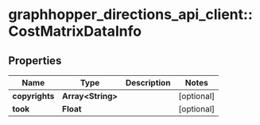 # graphhopper_directions_api_client::CostMatrixDataInfo

## Properties
Name | Type | Description | Notes
------------ | ------------- | ------------- | -------------
**copyrights** | **Array&lt;String&gt;** |  | [optional] 
**took** | **Float** |  | [optional] 


